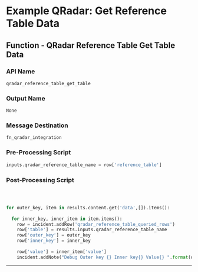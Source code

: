 <!--
    DO NOT MANUALLY EDIT THIS FILE
    THIS FILE IS AUTOMATICALLY GENERATED WITH resilient-circuits codegen
-->

# Example QRadar: Get Reference Table Data

## Function - QRadar Reference Table Get Table Data

### API Name
`qradar_reference_table_get_table`

### Output Name
`None`

### Message Destination
`fn_qradar_integration`

### Pre-Processing Script
```python
inputs.qradar_reference_table_name = row['reference_table']
```

### Post-Processing Script
```python



for outer_key, item in results.content.get('data',[]).items():
  
  for inner_key, inner_item in item.items():
    row = incident.addRow('qradar_reference_table_queried_rows')
    row['table'] = results.inputs.qradar_reference_table_name
    row['outer_key'] = outer_key
    row['inner_key'] = inner_key
    
    row['value'] = inner_item['value']
    incident.addNote("Debug Outer key {} Inner key{} Value{} ".format(outer_key, inner_key, inner_item['value']))

```

---

